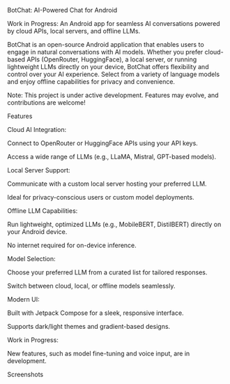 BotChat: AI-Powered Chat for Android


Work in Progress: An Android app for seamless AI conversations powered by cloud APIs, local servers, and offline LLMs.



BotChat is an open-source Android application that enables users to engage in natural conversations with AI models. Whether you prefer cloud-based APIs (OpenRouter, HuggingFace), a local server, or running lightweight LLMs directly on your device, BotChat offers flexibility and control over your AI experience. Select from a variety of language models and enjoy offline capabilities for privacy and convenience.



Note: This project is under active development. Features may evolve, and contributions are welcome!

Features





Cloud AI Integration:





Connect to OpenRouter or HuggingFace APIs using your API keys.



Access a wide range of LLMs (e.g., LLaMA, Mistral, GPT-based models).



Local Server Support:





Communicate with a custom local server hosting your preferred LLM.



Ideal for privacy-conscious users or custom model deployments.



Offline LLM Capabilities:





Run lightweight, optimized LLMs (e.g., MobileBERT, DistilBERT) directly on your Android device.



No internet required for on-device inference.



Model Selection:





Choose your preferred LLM from a curated list for tailored responses.



Switch between cloud, local, or offline models seamlessly.



Modern UI:





Built with Jetpack Compose for a sleek, responsive interface.



Supports dark/light themes and gradient-based designs.



Work in Progress:





New features, such as model fine-tuning and voice input, are in development.

Screenshots
